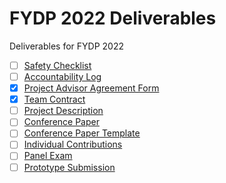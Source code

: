 # FYDP 2022 Deliverables

Deliverables for FYDP 2022

- [ ] [Safety Checklist](./SYDE%20Prototype%20Safety%20Checklist.pdf)
- [ ] [Accountability Log](./SYDE461-F2022-00-Eng%20Accountability%20Log%20Instructions.pdf)
- [x] [Project Advisor Agreement Form](./SYDE461-F2022-01-Project%20Advisor%20Agreement%20Form.pdf)
- [x] [Team Contract](./SYDE461-F2022-01-Team%20Contract%20Instructions.pdf)
- [ ] [Project Description](./SYDE461-F2022-02-Project%20Description.pdf)
- [ ] [Conference Paper](./SYDE461-F2022-03-Project%20Analysis%20Conference%20Paper%20Assessment.pdf)
- [ ] [Conference Paper Template](./SYDE461-F2022-03-Project%20Analysis%20Conference%20Paper%20Template%20and%20Rubric.pdf)
- [ ] [Individual Contributions](./SYDE461-F2022-04-Individual%20Contribution%20Document.pdf)
- [ ] [Panel Exam](./SYDE461-F2022-05-Panel%20Exam.pdf)
- [ ] [Prototype Submission](./SYDE461-F2022-06-Prototype%20Submission%20+%20Safety%20and%20Ethics.pdf)
